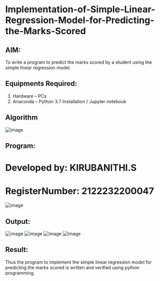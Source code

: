 # Implementation-of-Simple-Linear-Regression-Model-for-Predicting-the-Marks-Scored

## AIM:
To write a program to predict the marks scored by a student using the simple linear regression model.

## Equipments Required:
1. Hardware – PCs
2. Anaconda – Python 3.7 Installation / Jupyter notebook

## Algorithm

 ![image](https://github.com/user-attachments/assets/d77d00c4-d213-4cc7-bbfe-12366e66b63a)


## Program:


# Developed by: KIRUBANITHI.S
# RegisterNumber: 2122232200047
![image](https://github.com/user-attachments/assets/f49a4cb0-5592-412e-a8f4-58b9bbf34918)




## Output:
![image](https://github.com/user-attachments/assets/07d9270e-465b-4455-8a0f-444bfeeeb107)
![image](https://github.com/user-attachments/assets/da79ebf9-1a43-4108-a488-54fd5f34f1d9)
![image](https://github.com/user-attachments/assets/2967940f-ec63-4872-873b-98605a21cd75)
![image](https://github.com/user-attachments/assets/16e9d35a-4688-4123-9815-1dac7f0efac2)



## Result:
Thus the program to implement the simple linear regression model for predicting the marks scored is written and verified using python programming.
